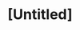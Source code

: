 ---
pid: ws135
title: "[Untitled]"
location_transcription: Vacant Lot
coordinates: "[-75.152041865853, 39.94662271678]"
zipcode: '11215'
gen_neighborhood: 
neighborhood: 
outside_phl: 'Brooklyn NY '
age: 
age_range: 
instagram: 
image_file_name: ws_135.jpg
proposal_transcription: |-
  south [street]
  Let's talk about gentrification in a public space
  - local identity
  - local food heritage
topic: Architecture,Food,Neighborhoods,Gentrification
topic_summary: 0, 0, 0, 0
type: Other No Form
keywords_other: 
credit: Laura
image_labels: two lines surrounding //south//, indicating a street. a box surrounding
  //lets talk...//
twitter: 
facebook: 
permalink: "/monuments/ws135/"
layout: item-page
---